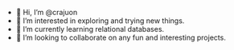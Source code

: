 - 👋 Hi, I’m @crajuon
- 👀 I’m interested in exploring and trying new things.
- 🌱 I’m currently learning relational databases.
- 💞️ I’m looking to collaborate on any fun and interesting projects.

<!---
crajuon/crajuon is a ✨ special ✨ repository because its `README.md` (this file) appears on your GitHub profile.
You can click the Preview link to take a look at your changes.
--->
